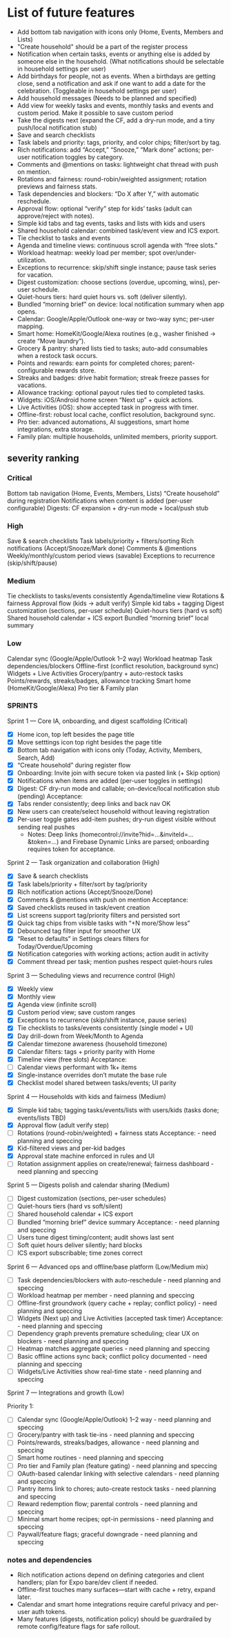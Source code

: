 # List of future features

- Add bottom tab navigation with icons only (Home, Events, Members and Lists)
- "Create household" should be a part of the register process
- Notification when certain tasks, events or anything else is added by someone else in the household. (What notifications should be selectable in household settings per user)
- Add birthdays for people, not as events. When a birthdays are getting close, send a notification and ask if one want to add a date for the celebration. (Toggleable in household settings per user)
- Add household messages (Needs to be planned and specified)
- Add view for weekly tasks and events, monthly tasks and events and custom period. Make it possible to save custom period
- Take the digests next (expand the CF, add a dry-run mode, and a tiny push/local notification stub)
- Save and search checklists
- Task labels and priority: tags, priority, and color chips; filter/sort by tag.
- Rich notifications: add “Accept,” “Snooze,” “Mark done” actions; per-user notification toggles by category.
- Comments and @mentions on tasks: lightweight chat thread with push on mention.
- Rotations and fairness: round-robin/weighted assignment; rotation previews and fairness stats.
- Task dependencies and blockers: “Do X after Y,” with automatic reschedule.
- Approval flow: optional “verify” step for kids’ tasks (adult can approve/reject with notes).
- Simple kid tabs and tag events, tasks and lists with kids and users
- Shared household calendar: combined task/event view and ICS export.
- Tie checklist to tasks and events
- Agenda and timeline views: continuous scroll agenda with “free slots.”
- Workload heatmap: weekly load per member; spot over/under-utilization.
- Exceptions to recurrence: skip/shift single instance; pause task series for vacation.
- Digest customization: choose sections (overdue, upcoming, wins), per-user schedule.
- Quiet-hours tiers: hard quiet hours vs. soft (deliver silently).
- Bundled “morning brief” on device: local notification summary when app opens.
- Calendar: Google/Apple/Outlook one-way or two-way sync; per-user mapping.
- Smart home: HomeKit/Google/Alexa routines (e.g., washer finished → create “Move laundry”).
- Grocery & pantry: shared lists tied to tasks; auto-add consumables when a restock task occurs.
- Points and rewards: earn points for completed chores; parent-configurable rewards store.
- Streaks and badges: drive habit formation; streak freeze passes for vacations.
- Allowance tracking: optional payout rules tied to completed tasks.
- Widgets: iOS/Android home screen “Next up” + quick actions.
- Live Activities (iOS): show accepted task in progress with timer.
- Offline-first: robust local cache, conflict resolution, background sync.
- Pro tier: advanced automations, AI suggestions, smart home integrations, extra storage.
- Family plan: multiple households, unlimited members, priority support.

## severity ranking
### Critical
Bottom tab navigation (Home, Events, Members, Lists)
“Create household” during registration
Notifications when content is added (per-user configurable)
Digests: CF expansion + dry-run mode + local/push stub

### High
Save & search checklists
Task labels/priority + filters/sorting
Rich notifications (Accept/Snooze/Mark done)
Comments & @mentions
Weekly/monthly/custom period views (savable)
Exceptions to recurrence (skip/shift/pause)
### Medium
Tie checklists to tasks/events consistently
Agenda/timeline view
Rotations & fairness
Approval flow (kids → adult verify)
Simple kid tabs + tagging
Digest customization (sections, per-user schedule)
Quiet-hours tiers (hard vs soft)
Shared household calendar + ICS export
Bundled “morning brief” local summary
### Low
Calendar sync (Google/Apple/Outlook 1–2 way)
Workload heatmap
Task dependencies/blockers
Offline-first (conflict resolution, background sync)
Widgets + Live Activities
Grocery/pantry + auto-restock tasks
Points/rewards, streaks/badges, allowance tracking
Smart home (HomeKit/Google/Alexa)
Pro tier & Family plan


### SPRINTS

Sprint 1 — Core IA, onboarding, and digest scaffolding (Critical)

- [x] Home icon, top left besides the page title
- [x] Move setttings icon top right besides the page title
- [x] Bottom tab navigation with icons only (Today, Activity, Members, Search, Add)
- [x] “Create household” during register flow
- [x] Onboarding: Invite join with secure token via pasted link (+ Skip option)
- [x] Notifications when items are added (per-user toggles in settings)
- [x] Digest: CF dry-run mode and callable; on-device/local notification stub (pending) Acceptance:
- [x] Tabs render consistently; deep links and back nav OK
- [x] New users can create/select household without leaving registration
- [x] Per-user toggle gates add-item pushes; dry-run digest visible without sending real pushes
	- Notes: Deep links (homecontrol://invite?hid=…&inviteId=…&token=…) and Firebase Dynamic Links are parsed; onboarding requires token for acceptance.

Sprint 2 — Task organization and collaboration (High)

- [x] Save & search checklists
- [x] Task labels/priority + filter/sort by tag/priority
- [x] Rich notification actions (Accept/Snooze/Done)
- [x] Comments & @mentions with push on mention Acceptance:
- [x] Saved checklists reused in task/event creation
- [x] List screens support tag/priority filters and persisted sort
- [x] Quick tag chips from visible tasks with “+N more/Show less”
- [x] Debounced tag filter input for smoother UX
- [x] “Reset to defaults” in Settings clears filters for Today/Overdue/Upcoming
- [x] Notification categories with working actions; action audit in activity
- [x] Comment thread per task; mention pushes respect quiet-hours rules

Sprint 3 — Scheduling views and recurrence control (High)

- [x] Weekly view
- [x] Monthly view
- [x] Agenda view (infinite scroll)
- [x] Custom period view; save custom ranges
- [x] Exceptions to recurrence (skip/shift instance, pause series)
- [x] Tie checklists to tasks/events consistently (single model + UI)
- [x] Day drill-down from Week/Month to Agenda
- [x] Calendar timezone awareness (household timezone)
- [x] Calendar filters: tags + priority parity with Home
- [x] Timeline view (free slots)
Acceptance:
- [ ] Calendar views performant with 1k+ items
- [x] Single-instance overrides don’t mutate the base rule
- [x] Checklist model shared between tasks/events; UI parity

Sprint 4 — Households with kids and fairness (Medium)

- [x] Simple kid tabs; tagging tasks/events/lists with users/kids (tasks done; events/lists TBD)
- [x] Approval flow (adult verify step)
- [ ] Rotations (round-robin/weighted) + fairness stats Acceptance:  - need planning and speccing
- [x] Kid-filtered views and per-kid badges
- [x] Approval state machine enforced in rules and UI
- [ ] Rotation assignment applies on create/renewal; fairness dashboard  - need planning and speccing

Sprint 5 — Digests polish and calendar sharing (Medium)

- [ ] Digest customization (sections, per-user schedules)
- [ ] Quiet-hours tiers (hard vs soft/silent)
- [ ] Shared household calendar + ICS export
- [ ] Bundled “morning brief” device summary Acceptance:  - need planning and speccing
- [ ] Users tune digest timing/content; audit shows last sent
- [ ] Soft quiet hours deliver silently; hard blocks
- [ ] ICS export subscribable; time zones correct

Sprint 6 — Advanced ops and offline/base platform (Low/Medium mix)

- [ ] Task dependencies/blockers with auto-reschedule  - need planning and speccing
- [ ] Workload heatmap per member  - need planning and speccing
- [ ] Offline-first groundwork (query cache + replay; conflict policy)  - need planning and speccing
- [ ] Widgets (Next up) and Live Activities (accepted task timer) Acceptance: - need planning and speccing
- [ ] Dependency graph prevents premature scheduling; clear UX on blockers - need planning and speccing
- [ ] Heatmap matches aggregate queries - need planning and speccing
- [ ] Basic offline actions sync back; conflict policy documented - need planning and speccing
- [ ] Widgets/Live Activities show real-time state - need planning and speccing

Sprint 7 — Integrations and growth (Low)

Priority 1: 
- [ ] Calendar sync (Google/Apple/Outlook) 1–2 way - need planning and speccing
- [ ] Grocery/pantry with task tie-ins - need planning and speccing
- [ ] Points/rewards, streaks/badges, allowance - need planning and speccing
- [ ] Smart home routines - need planning and speccing
- [ ] Pro tier and Family plan (feature gating) - need planning and speccing
- [ ] OAuth-based calendar linking with selective calendars  - need planning and speccing
- [ ] Pantry items link to chores; auto-create restock tasks  - need planning and speccing
- [ ] Reward redemption flow; parental controls  - need planning and speccing
- [ ] Minimal smart home recipes; opt-in permissions  - need planning and speccing
- [ ] Paywall/feature flags; graceful downgrade  - need planning and speccing

### notes and dependencies
- Rich notification actions depend on defining categories and client handlers; plan for Expo bare/dev client if needed.
- Offline-first touches many surfaces—start with cache + retry, expand later.
- Calendar and smart home integrations require careful privacy and per-user auth tokens.
- Many features (digests, notification policy) should be guardrailed by remote config/feature flags for safe rollout.

